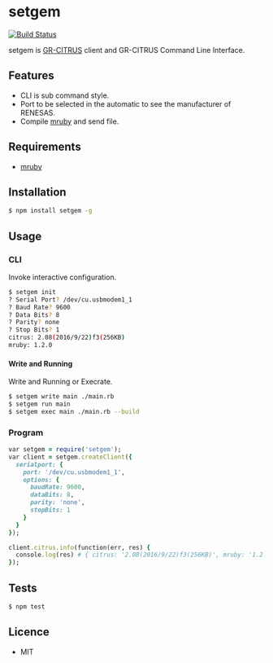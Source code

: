# setgem

[![Build Status](https://travis-ci.org/ogom/node-setgem.png?branch=master)](https://travis-ci.org/ogom/node-setgem)

setgem is [GR-CITRUS](http://gadget.renesas.com/ja/product/citrus.html) client and GR-CITRUS Command Line Interface.

## Features

* CLI is sub command style.
* Port to be selected in the automatic to see the manufacturer of RENESAS.
* Compile [mruby](http://mruby.org/) and send file.

## Requirements

* [mruby](https://github.com/mruby/mruby)

## Installation

```bash
$ npm install setgem -g
```

## Usage

### CLI

Invoke interactive configuration.

```bash
$ setgem init
? Serial Port? /dev/cu.usbmodem1_1
? Baud Rate? 9600
? Data Bits? 8
? Parity? none
? Stop Bits? 1
citrus: 2.08(2016/9/22)f3(256KB)
mruby: 1.2.0
```

#### Write and Running

Write and Running or Execrate.

```bash
$ setgem write main ./main.rb
$ setgem run main
$ setgem exec main ./main.rb --build
```

### Program

```ruby
var setgem = require('setgem');
var client = setgem.createClient({
  serialport: {
    port: '/dev/cu.usbmodem1_1',
    options: {
      baudRate: 9600,
      dataBits: 8,
      parity: 'none',
      stopBits: 1
    }
  }
});

client.citrus.info(function(err, res) {
  console.log(res) # { citrus: '2.08(2016/9/22)f3(256KB)', mruby: '1.2.0' }
});
```

## Tests

```bash
$ npm test
```

## Licence

* MIT

